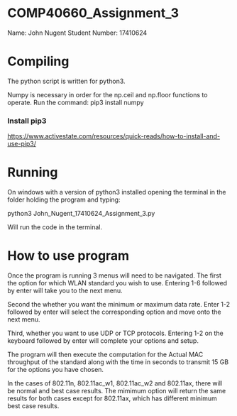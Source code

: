 # COMP40660_Assignment_3
Name: John Nugent
Student Number: 17410624

# Compiling
The python script is written for python3.

Numpy is necessary in order for the np.ceil and np.floor functions to operate.
Run the command:
pip3 install numpy

### Install pip3
https://www.activestate.com/resources/quick-reads/how-to-install-and-use-pip3/

# Running
On windows with a version of python3 installed opening the terminal in the folder holding the program and typing:

python3 John_Nugent_17410624_Assignment_3.py

Will run the code in the terminal.
# How to use program
Once the program is running 3 menus will need to be navigated.
The first the option for which WLAN standard you wish to use.
Entering 1-6 followed by enter will take you to the next menu.

Second the whether you want the minimum or maximum data rate.
Enter 1-2 followed by enter will select the corresponding option and move onto the next menu.

Third, whether you want to use UDP or TCP protocols.
Entering 1-2 on the keyboard followed by enter will complete your options and setup.

The program will then execute the computation for the Actual MAC throughput of the standard along with the time in seconds to transmit 15 GB for the options you have chosen.

In the cases of 802.11n, 802.11ac_w1, 802.11ac_w2 and 802.11ax, there will be normal and best case results.
The mimimum option will return the same results for both cases except for 802.11ax, which has different minimum best case results.